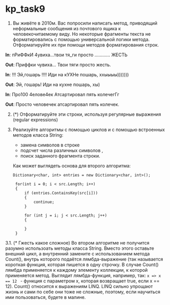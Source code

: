 # kp_task9  
1. Вы живёте в 2010м. Вас попросили написать метод, приводящий неформальные сообщения из почтового ящика к человекочитаемому виду. Но некоторые фрагменты текста не форматировались с помощью универсальной логики метода. Отформатируйте их при помощи методов форматирования строк. 

**In**: пРиФФкИ 4увиха…твои тя_ги просто   ………… ЖЕСТЬ

**Out**: Приффки чувиха… Твои тяги просто жесть.

**In**: !!! Эй,гошарь !!!!    Иди на кУХНе пошарь, ххыыыы)))))))

**Out**: Эй, гошарь! Иди на кухне пошарь, хы)

**In**: Про100  4елове4ек Атсартировал пять колечегГг

**Out**: Просто человечек атсартировал пять колечек.  
    
2. (*) Отформатируйте эти строки, используя регулярные выражения (regular expressions)
  
3. Реализуйте алгоритмы с помощью циклов и с помощью встроенных методов класса String:
   - замена символов в строке
   - подсчет числа различных символов ,
   - поиск заданного фрагмента строки.
   
   Как может выглядеть основа для второго алгоритма:
   ```
   Dictionary<char, int> entries = new Dictionary<char, int>();

    for(int i = 0; i < src.Length; i++)
    {
        if (entries.ContainsKey(src[i]))
        {
            continue;
        }

        for (int j = i; j < src.Length; j++)
        {

        }
    }
   ```
  3.1. (* Гжесть какое сложное) Во втором алгоритме не получится разумно использоать методы класса String. Вместо этого оставьте внешний цикл, а внутренний замените с использованием метода Count(), внутрь которого подаётся лямбда-выражение (так называется короткая функция, которая пишется в одну строчку. В случае Count() лямбда применяется к каждому элементу коллекции, к которой применяется метод. Выглядит лямбда-функция, например, так: ```x => x == 12 ``` - функция с параметром x, которая возвращает true, если x == 12). Count() относится к выражениям LINQ. LINQ сильно упрощают жизнь и сами по себе они тоже не сложные, поэтому, если научиться ими пользоваться, будете в малине.
